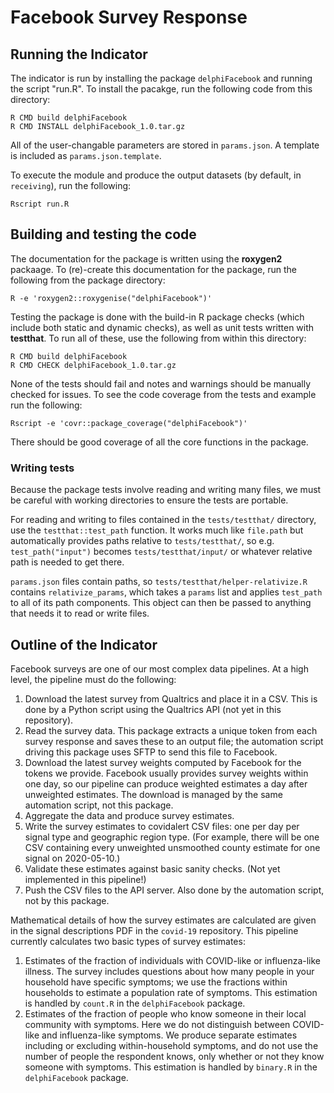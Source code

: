 # Facebook Survey Response

## Running the Indicator

The indicator is run by installing the package `delphiFacebook` and running the script
"run.R". To install the pacakge, run the following code from this directory:

```
R CMD build delphiFacebook
R CMD INSTALL delphiFacebook_1.0.tar.gz
```

All of the user-changable parameters are stored in `params.json`. A template is
included as `params.json.template`.

To execute the module and produce the output datasets (by default, in
`receiving`), run the following:

```
Rscript run.R
```

## Building and testing the code

The documentation for the package is written using the **roxygen2** packaage. To
(re)-create this documentation for the package, run the following from the package
directory:

```
R -e 'roxygen2::roxygenise("delphiFacebook")'
```

Testing the package is done with the build-in R package checks (which include both
static and dynamic checks), as well as unit tests written with **testthat**. To run all
of these, use the following from within this directory:

```
R CMD build delphiFacebook
R CMD CHECK delphiFacebook_1.0.tar.gz
```

None of the tests should fail and notes and warnings should be manually checked for issues.
To see the code coverage from the tests and example run the following:

```
Rscript -e 'covr::package_coverage("delphiFacebook")'
```

There should be good coverage of all the core functions in the package.

### Writing tests

Because the package tests involve reading and writing many files, we must be
careful with working directories to ensure the tests are portable.

For reading and writing to files contained in the `tests/testthat/` directory,
use the `testthat::test_path` function. It works much like `file.path` but
automatically provides paths relative to `tests/testthat/`, so e.g.
`test_path("input")` becomes `tests/testthat/input/` or whatever relative path
is needed to get there.

`params.json` files contain paths, so `tests/testthat/helper-relativize.R`
contains `relativize_params`, which takes a `params` list and applies
`test_path` to all of its path components. This object can then be passed to
anything that needs it to read or write files.

## Outline of the Indicator

Facebook surveys are one of our most complex data pipelines. At a high level,
the pipeline must do the following:

1. Download the latest survey from Qualtrics and place it in a CSV. This is done
   by a Python script using the Qualtrics API (not yet in this repository).
2. Read the survey data. This package extracts a unique token from each survey
   response and saves these to an output file; the automation script driving
   this package uses SFTP to send this file to Facebook.
3. Download the latest survey weights computed by Facebook for the tokens we
   provide. Facebook usually provides survey weights within one day, so our
   pipeline can produce weighted estimates a day after unweighted estimates. The
   download is managed by the same automation script, not this package.
4. Aggregate the data and produce survey estimates.
5. Write the survey estimates to covidalert CSV files: one per day per signal
   type and geographic region type. (For example, there will be one CSV
   containing every unweighted unsmoothed county estimate for one signal on
   2020-05-10.)
6. Validate these estimates against basic sanity checks. (Not yet implemented in
   this pipeline!)
7. Push the CSV files to the API server. Also done by the automation script, not
   by this package.


Mathematical details of how the survey estimates are calculated are given in the
signal descriptions PDF in the `covid-19` repository. This pipeline currently
calculates two basic types of survey estimates:

1. Estimates of the fraction of individuals with COVID-like or influenza-like
   illness. The survey includes questions about how many people in your
   household have specific symptoms; we use the fractions within households to
   estimate a population rate of symptoms. This estimation is handled by
   `count.R` in the `delphiFacebook` package.
2. Estimates of the fraction of people who know someone in their local community
   with symptoms. Here we do not distinguish between COVID-like and
   influenza-like symptoms. We produce separate estimates including or excluding
   within-household symptoms, and do not use the number of people the respondent
   knows, only whether or not they know someone with symptoms. This estimation
   is handled by `binary.R` in the `delphiFacebook` package.
